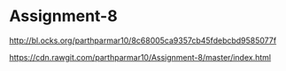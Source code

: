 # Assignment-8
http://bl.ocks.org/parthparmar10/8c68005ca9357cb45fdebcbd9585077f


https://cdn.rawgit.com/parthparmar10/Assignment-8/master/index.html

